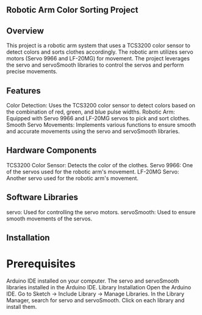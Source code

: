 ## Robotic Arm Color Sorting Project
## Overview
This project is a robotic arm system that uses a TCS3200 color sensor to detect colors and sorts clothes accordingly. The robotic arm utilizes servo motors (Servo 9966 and LF-20MG) for movement. The project leverages the servo and servoSmooth libraries to control the servos and perform precise movements.

## Features
Color Detection: Uses the TCS3200 color sensor to detect colors based on the combination of red, green, and blue pulse widths.
Robotic Arm: Equipped with Servo 9966 and LF-20MG servos to pick and sort clothes.
Smooth Servo Movements: Implements various functions to ensure smooth and accurate movements using the servo and servoSmooth libraries.
## Hardware Components
TCS3200 Color Sensor: Detects the color of the clothes.
Servo 9966: One of the servos used for the robotic arm's movement.
LF-20MG Servo: Another servo used for the robotic arm's movement.
## Software Libraries
servo: Used for controlling the servo motors.
servoSmooth: Used to ensure smooth movements of the servos.
## Installation
# Prerequisites
Arduino IDE installed on your computer.
The servo and servoSmooth libraries installed in the Arduino IDE.
Library Installation
Open the Arduino IDE.
Go to Sketch -> Include Library -> Manage Libraries.
In the Library Manager, search for servo and servoSmooth.
Click on each library and install them.
